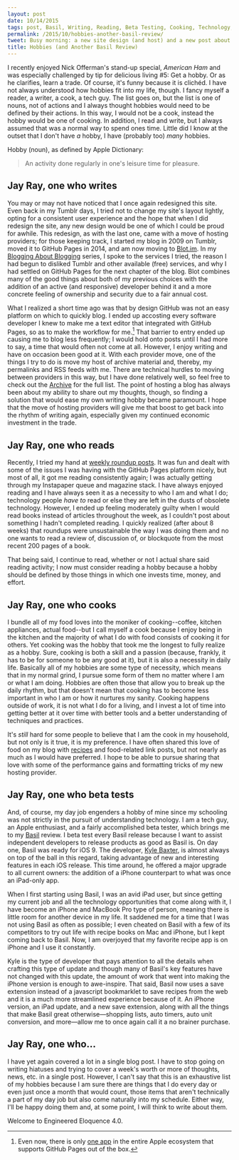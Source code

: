 ```yaml
---
layout: post
date: 10/14/2015
tags: post, Basil, Writing, Reading, Beta Testing, Cooking, Technology, Blogging
permalink: /2015/10/hobbies-another-basil-review/
tweet: Busy morning: a new site design (and host) and a new post about my hobbies and @kbaxter’s fantastic Basil app.
title: Hobbies (and Another Basil Review)
---
```


I recently enjoyed Nick Offerman's stand-up special, *American Ham* and was especially challenged by tip for delicious living #5: Get a hobby. Or as he clarifies, learn a trade. Of course, it's funny because it is clichéd. I have not always understood how hobbies fit into my life, though. I fancy myself a reader, a writer, a cook, a tech guy. The list goes on, but the list is one of nouns, not of actions and I always thought hobbies would need to be defined by their actions. In this way, I would not be a cook, instead the hobby would be one of cooking. In addition, I read and write, but I always assumed that was a normal way to spend ones time. Little did I know at the outset that I don't have *a* hobby, I have (probably too) *many* hobbies.
 
 Hobby (noun), as defined by Apple Dictionary: 
> An activity done regularly in one's leisure time for pleasure.
 
## Jay Ray, one who writes
You may or may not have noticed that I once again redesigned this site. Even back in my Tumblr days, I tried not to change my site's layout lightly, opting for a consistent user experience and the hope that when I did redesign the site, any new design would be one of which I could be proud for awhile. This redesign, as with the last one, came with a move of hosting providers; for those keeping track, I started my blog in 2009 on Tumblr, moved it to GitHub Pages in 2014, and am now moving to [Blot.im](www.blot.im). In my [Blogging About Blogging](/2014/11/blogging-about-blogging-part-1/) series, I spoke to the services I tried, the reason I had begun to disliked Tumblr and other available (free) services, and why I had settled on GitHub Pages for the next chapter of the blog. Blot combines many of the good things about both of my previous choices with the addition of an active (and responsive) developer behind it and a more concrete feeling of ownership and security due to a fair annual cost.

What I realized a short time ago was that by design GitHub was not an easy platform on which to quickly blog. I ended up accosting every software developer I knew to make me a text editor that integrated with GitHub Pages, so as to make the workflow for me.[^1] That barrier to entry ended up causing me to blog less frequently; I would hold onto posts until I had more to say, a time that would often not come at all. However, I enjoy writing and have on occasion been good at it. With each provider move, one of the things I try to do is move my host of archive material and, thereby, my permalinks and RSS feeds with me. There are technical hurdles to moving between providers in this way, but I have done relatively well, so feel free to check out the [Archive](/archive) for the full list. The point of hosting a blog has always been about my ability to share out my thoughts, though, so finding a solution that would ease my own writing hobby became paramount. I hope that the move of hosting providers will give me that boost to get back into the rhythm of writing again, especially given my continued economic investment in the trade.

## Jay Ray, one who reads
Recently, I tried my hand at [weekly roundup posts](/2015/05/eloquent-roundup-week-one/). It was fun and dealt with some of the issues I was having with the GitHub Pages platform nicely, but most of all, it got me reading consistently again; I was actually getting through my Instapaper queue and magazine stack. I have always enjoyed reading and I have always seen it as a necessity to who I am and what I do; technology people *have to* read or else they are left in the dusts of obsolete technology. However, I ended up feeling moderately guilty when I would read books instead of articles throughout the week, as I couldn't post about something I hadn't completed reading. I quickly realized (after about 8 weeks) that roundups were unsustainable the way I was doing them and no one wants to read a review of, discussion of, or blockquote from the most recent 200 pages of a book.

That being said, I continue to read, whether or not I actual share said reading activity; I now must consider reading a hobby because a hobby should be defined by those things in which one invests time, money, and effort.

## Jay Ray, one who cooks
I bundle all of my food loves into the moniker of cooking--coffee, kitchen appliances, actual food--but I call myself a cook because I enjoy being in the kitchen and the majority of what I do with food consists of cooking it for others. Yet cooking was the hobby that took me the longest to fully realize as a hobby. Sure, cooking is both a skill and a passion (because, frankly, it has to be for someone to be any good at it), but it is also a necessity in daily life. Basically all of my hobbies are some type of necessity, which means that in my normal grind, I pursue some form of them no matter where I am or what I am doing. Hobbies are often those that allow you to break up the daily rhythm, but that doesn't mean that cooking has to become less important in who I am or how it nurtures my sanity. Cooking happens outside of work, it is not what I do for a living, and I invest a lot of time into getting better at it over time with better tools and a better understanding of techniques and practices.

It's *still* hard for some people to believe that I am the cook in my household, but not only is it true, it is my preference. I have often shared this love of food on my blog with [recipes](/tagged/food) and food-related link posts, but not nearly as much as I would have preferred. I hope to be able to pursue sharing that love with some of the performance gains and formatting tricks of my new hosting provider.

## Jay Ray, one who beta tests
And, of course, my day job engenders a hobby of mine since my schooling was not strictly in the pursuit of understanding technology. I am a tech guy, an Apple enthusiast, and a fairly accomplished beta tester, which brings me to my [Basil](http://basil-app.com) review. I beta test every Basil release because I want to assist independent developers to release products as good as Basil is. On day one, Basil was ready for iOS 9. The developer, [Kyle Baxter](http://tightwind.net), is almost always on top of the ball in this regard, taking advantage of new and interesting features in each iOS release. This time around, he offered a major upgrade to all current owners: the addition of a iPhone counterpart to what was once an iPad-only app.

When I first starting using Basil, I was an avid iPad user, but since getting my current job and all the technology opportunities that come along with it, I have become an iPhone and MacBook Pro type of person, meaning there is little room for another device in my life. It saddened me for a time that I was not using Basil as often as possible; I even cheated on Basil with a few of its competitors to try out life with recipe books on Mac and iPhone, but I kept coming back to Basil. Now, I am overjoyed that my favorite recipe app is on iPhone and I use it constantly.

Kyle is the type of developer that pays attention to all the details when crafting this type of update and though many of Basil's key features have not changed with this update, the amount of work that went into making the iPhone version is enough to awe-inspire. That said, Basil now uses a save extension instead of a javascript bookmarklet to save recipes from the web and it is a much more streamlined experience because of it. An iPhone version, an iPad update, and a new save extension, along with all the things that make Basil great otherwise—shopping lists, auto timers, auto unit conversion, and more—allow me to once again call it a no brainer purchase.

## Jay Ray, one who...
I have yet again covered a lot in a single blog post. I have to stop going on writing hiatuses and trying to cover a week's worth or more of thoughts, news, etc. in a single post. However, I can't say that this is an exhaustive list of my hobbies because I am sure there are things that I do every day or even just once a month that would count, those items that aren't technically a part of my day job but also come naturally into my schedule. Either way, I'll be happy doing them and, at some point, I will think to write about them.

Welcome to Engineered Eloquence 4.0.

[^1]: Even now, there is only [one app](https://itunes.apple.com/us/app/octopage-blogging-jekyll-markdown/id649843345?mt=8) in the entire Apple ecosystem that supports GitHub Pages out of the box.